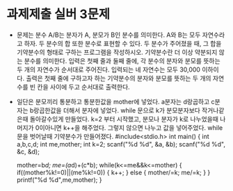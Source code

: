 # 과제제출 실버 3문제
* 문제는 분수 A/B는 분자가 A, 분모가 B인 분수를 의미한다. A와 B는 모두 자연수라고 하자.
두 분수의 합 또한 분수로 표현할 수 있다. 두 분수가 주어졌을 때, 그 합을 기약분수의 형태로 구하는 프로그램을 작성하시오. 기약분수란 더 이상 약분되지 않는 분수를 의미한다.
입력은 첫째 줄과 둘째 줄에, 각 분수의 분자와 분모를 뜻하는 두 개의 자연수가 순서대로 주어진다. 입력되는 네 자연수는 모두 30,000 이하이다.
출력은 첫째 줄에 구하고자 하는 기약분수의 분자와 분모를 뜻하는 두 개의 자연수를 빈 칸을 사이에 두고 순서대로 출력한다.
* 일단은 분모끼리 통분하고 통분한값을 mother에 넣었다. a분자는 d랑곱하고 c분자는 b랑곱한값을 더해서 분자에 넣었다.
while 문으로 k가 분모분자보다 작거나같은때 돌아갈수있게 만들었다.
k=2 부터 시작했고, 분모나 분자가 k로 나누었을때 나머지가 0이아니면 k++을 해주었다.
그렇지 않으면 나누고 값을 넣어주었다. while문을 벗어날때 기약분수가 만들어졌다.
#include<stdio.h>
int main()
{
    int a,b,c,d;
    int me,mother;
    int k=2;
	scanf("%d %d", &a, &b);
	scanf("%d %d", &c, &d);
	
    mother=b*d;
    me=(a*d)+(c*b);
    while(k<=me&&k<=mother)
    {
        if((mother%k!=0)||(me%k!=0))
        {
            k++;
        }
        else
        {
            mother/=k;
            me/=k;
        }
    }
    printf("%d %d",me,mother);
}